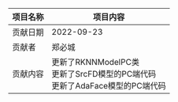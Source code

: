 | 项目名称 | 项目内容                                                           |
|------|----------------------------------------------------------------|
| 贡献日期 | 2022-09-23                                                     |
| 贡献者  | 郑必城                                                            |
| 贡献内容 | 更新了RKNNModelPC类<br /> 更新了SrcFD模型的PC端代码<br />更新了AdaFace模型的PC端代码 |
